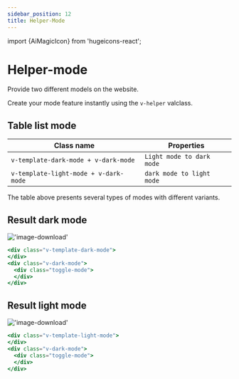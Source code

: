 ```yaml
---
sidebar_position: 12
title: Helper-Mode
---
```


import {AiMagicIcon} from 'hugeicons-react';

# Helper-mode <AiMagicIcon className='icon' />

Provide two different models on the website.

Create your mode feature instantly using the `v-helper` valclass.


## Table list mode

| Class name  | Properties |
|---------------------|-------------------|
| `v-template-dark-mode + v-dark-mode`      | `Light mode to dark mode` | 
| `v-template-light-mode + v-dark-mode`     | `dark mode to light mode` | 

The table above presents several types of modes with different variants.

## Result dark mode
!['image-download'](/img/darkmode.png)

``` jsx title="index.html"
<div class="v-template-dark-mode">
</div>
<div class="v-dark-mode">
  <div class="toggle-mode">
  </div>
</div>		
```

## Result light mode
!['image-download'](/img/lightmode.png)

``` jsx title="index.html"
<div class="v-template-light-mode">
</div>
<div class="v-dark-mode">
  <div class="toggle-mode">
  </div>
</div>	
```